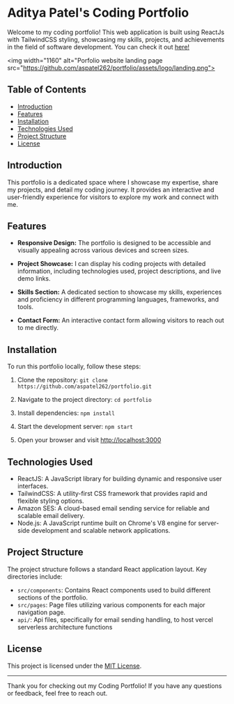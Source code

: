 # Aditya Patel's Coding Portfolio

Welcome to my coding portfolio! This web application is built using ReactJs with TailwindCSS styling, showcasing my skills, projects, and achievements in the field of software development. You can check it out [here!](https://www.adityapatel.dev/)

<img width="1160" alt="Porfolio website landing page src="https://github.com/aspatel262/portfolio/assets/logo/landing.png">


## Table of Contents

- [Introduction](#introduction)
- [Features](#features)
- [Installation](#installation)
- [Technologies Used](#technologies-used)
- [Project Structure](#project-structure)
- [License](#license)

## Introduction

This portfolio is a dedicated space where I showcase my expertise, share my projects, and detail my coding journey. It provides an interactive and user-friendly experience for visitors to explore my work and connect with me.

## Features

- **Responsive Design:** The portfolio is designed to be accessible and visually appealing across various devices and screen sizes.

- **Project Showcase:** I can display his coding projects with detailed information, including technologies used, project descriptions, and live demo links.

- **Skills Section:** A dedicated section to showcase my skills, experiences and proficiency in different programming languages, frameworks, and tools.

- **Contact Form:** An interactive contact form allowing visitors to reach out to me directly.

## Installation

To run this portfolio locally, follow these steps:

1. Clone the repository: `git clone https://github.com/aspatel262/portfolio.git`

2. Navigate to the project directory: `cd portfolio`

3. Install dependencies: `npm install`

4. Start the development server: `npm start`

5. Open your browser and visit [http://localhost:3000](http://localhost:3000)

## Technologies Used

- ReactJS: A JavaScript library for building dynamic and responsive user interfaces.
- TailwindCSS: A utility-first CSS framework that provides rapid and flexible styling options.
- Amazon SES: A cloud-based email sending service for reliable and scalable email delivery.
- Node.js: A JavaScript runtime built on Chrome's V8 engine for server-side development and scalable network applications.

## Project Structure

The project structure follows a standard React application layout. Key directories include:

- `src/components`: Contains React components used to build different sections of the portfolio.
- `src/pages`: Page files utilizing various components for each major navigation page.
- `api/`: Api files, specifically for email sending handling, to host vercel serverless architecture functions
## License

This project is licensed under the [MIT License](LICENSE).

---

Thank you for checking out my Coding Portfolio! If you have any questions or feedback, feel free to reach out.
